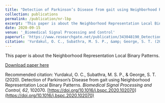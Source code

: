 ```yaml
---
title: "Detection of Parkinson’s Disease from gait using Neighborhood Representation Local Binary Patterns"
collection: publications
permalink: /publication/nr-lbp
excerpt: 'This paper is about the Neighborhood Representation Local Binary Patterns.'
date: 2020-09-15
venue: '_Biomedical Signal Processing and Control'
paperurl: 'https://www.researchgate.net/publication/343048190_Detection_of_Parkinson's_Disease_from_gait_using_Neighborhood_Representation_Local_Binary_Patterns'
citation: 'Yurdakul, O. C., Subathra, M. S. P., &amp; George, S. T. (2020). Detection of Parkinson’s Disease from gait using Neighborhood Representation Local Binary Patterns. <i>Biomedical Signal Processing and Control, 62</i>, 102070. https://doi.org/10.1016/j.bspc.2020.102070 '
---
```

This paper is about the Neighborhood Representation Local Binary Patterns.

[Download paper here](https://www.researchgate.net/publication/343048190_Detection_of_Parkinson's_Disease_from_gait_using_Neighborhood_Representation_Local_Binary_Patterns)

Recommended citation: Yurdakul, O. C., Subathra, M. S. P., &amp; George, S. T. (2020). Detection of Parkinson’s Disease from gait using Neighborhood Representation Local Binary Patterns. _Biomedical Signal Processing and Control, 62_, 102070. [https://doi.org/10.1016/j.bspc.2020.102070](https://doi.org/10.1016/j.bspc.2020.102070) 